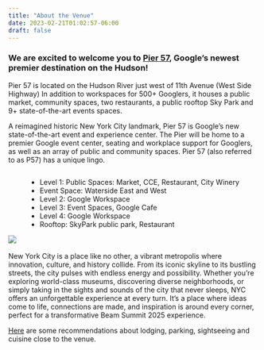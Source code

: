 ```yaml
---
title: "About the Venue"
date: 2023-02-21T01:02:57-06:00
draft: false
---
```


### We are excited to welcome you to [Pier 57](https://www.google.com/maps/place/Pier+57/@40.743058,-74.0090631,15z/data=!4m2!3m1!1s0x0:0xd746cc365197e5e2?sa=X&ved=2ahUKEwjK072bk8j-AhWWLFkFHX4FDKMQ_BJ6BQiOARAI), Google’s newest premier destination on the Hudson!  

Pier 57 is located on the Hudson River just west of 11th Avenue (West Side Highway)  In addition to workspaces for 500+ Googlers, it houses a public market, community spaces, two restaurants, a public rooftop Sky Park and 9+ state-of-the-art events spaces. 

A reimagined historic New York City landmark, Pier 57 is Google’s new state-of-the-art event and experience center. The Pier will be home to a premier Google event center, seating and workplace support for Googlers, as well as an array of public and community spaces. Pier 57 (also referred to as P57) has a unique lingo. 


<div class="row">
<div class="col-md-6 " style="  display: flex;
  justify-content: center;
  align-items: center;">
<ul>
  <li>Level 1: Public Spaces: Market, CCE, Restaurant, City Winery</li>
  <li>Event Space: Waterside East and West</li>
  <li>Level 2: Google Workspace</li>
  <li>Level 3: Event Spaces, Google Cafe</li>
  <li>Level 4: Google Workspace</li>
  <li>Rooftop: SkyPark public park, Restaurant</li>
  </ul>

</div>

<div class="col-md-6">
<img src="/images/blog/Pier57.jpg" class="img-fluid mx-auto d-block"></img>

</div>


  

</div>
<br>
New York City is a place like no other, a vibrant metropolis where innovation, culture, and history collide. From its iconic skyline to its bustling streets, the city pulses with endless energy and possibility. Whether you’re exploring world-class museums, discovering diverse neighborhoods, or simply taking in the sights and sounds of the city that never sleeps, NYC offers an unforgettable experience at every turn. It’s a place where ideas come to life, connections are made, and inspiration is around every corner, perfect for a transformative Beam Summit 2025 experience.

[Here](https://drive.google.com/drive/u/0/search?q=pier%2057) are some recommendations about lodging, parking, sightseeing and cuisine close to the venue.